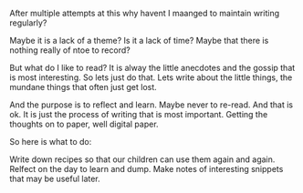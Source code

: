 After multiple attempts at this why havent I maanged to maintain writing regularly?

Maybe it is a lack of a theme? Is it a lack of time? Maybe that there is nothing really of ntoe to record?

But what do I like to read? It is alway the little anecdotes and the gossip that is most interesting. So lets just do that. Lets write about the little things, the mundane things that often just get lost. 

And the purpose is to reflect and learn. Maybe never to re-read. And that is ok. It is just the process of writing that is most important. Getting the thoughts on to paper, well digital paper.

So here is what to do:

Write down recipes so that our children can use them again and again. 
Relfect on the day to learn and dump. 
Make notes of interesting snippets that may be useful later. 
